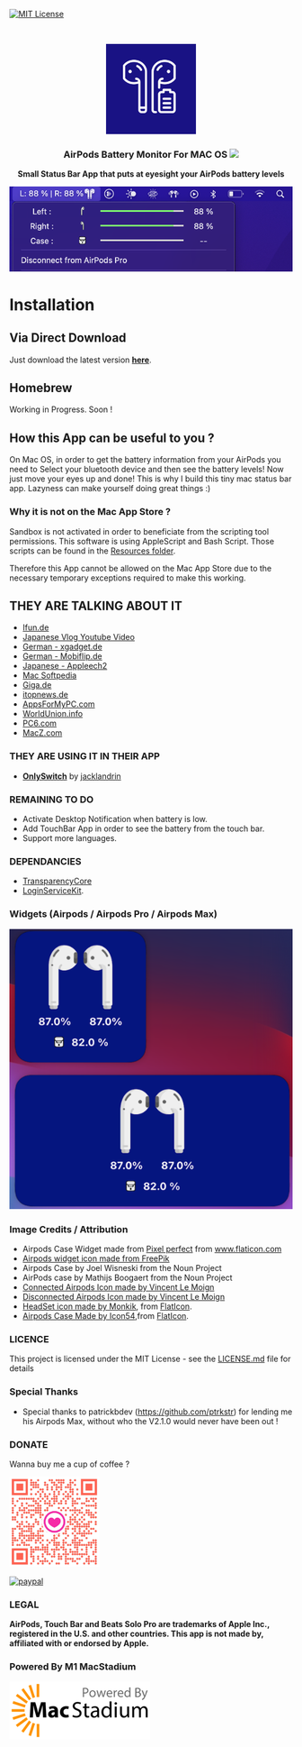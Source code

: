 [![MIT License][license-shield]][license-url]

<!-- PROJECT LOGO -->
<br />
<p align="center">
  <a href="#">
    <img src="/images/appIcon.png" alt="Logo" width="160" height="160">
  </a>
  <h3 align="center">AirPods Battery Monitor For MAC OS <img src="https://img.shields.io/badge/Swift-5.0-orange.svg?style=flat"></img></h3>
  <p align="center"><strong>Small Status Bar App that puts at eyesight your AirPods battery levels</strong></p>
</p>

![Image of AirPods Battery Monitor](/images/airpods-connected-min.jpg)

# Installation #

## Via Direct Download ##

Just download the latest version [**here**](https://github.com/mohamed-arradi/AirpodsBattery-Monitor-For-Mac/releases).

## Homebrew ##

Working in Progress. Soon !

## How this App can be useful to you ? ##

On Mac OS, in order to get the battery information from your AirPods you need to Select your bluetooth device and then see the battery levels! Now just move your eyes up and done!
This is why I build this tiny mac status bar app. Lazyness can make yourself doing great things :)

### Why it is not on the Mac App Store ? ###
 
Sandbox is not activated in order to beneficiate from the scripting tool permissions. This software is using AppleScript and Bash Script. Those scripts can be found in the [Resources folder](https://github.com/mohamed-arradi/AirpodsBattery-Monitor-For-Mac/tree/master/AirpodsPro%20Battery/AirpodsPro%20Battery/Resources).

Therefore this App cannot be allowed on the Mac App Store due to the necessary temporary exceptions required to make this working.

## THEY ARE TALKING ABOUT IT ##
-  [Ifun.de](https://www.ifun.de/airpods-battery-monitor-akkuanzeige-fuer-die-mac-menueleiste-173617/)
- [Japanese Vlog Youtube Video](https://www.youtube.com/watch?v=F8lBL62iYD4)
- [German - xgadget.de](https://www.xgadget.de/app-software/freeware-airpods-battery-monitor)
- [German - Mobiflip.de](https://www.mobiflip.de/shortnews/airpods-battery-monitor-fuer-macos/)
- [Japanese - Appleech2](https://applech2.com/archives/20191227-airpods-battery-monitor-app-for-mac-os.html)
- [Mac Softpedia](https://mac.softpedia.com/get/Utilities/AirPods-Battery-Monitor.shtml)
- [Giga.de](https://www.giga.de/news/airpods-diese-mac-app-ist-die-perfekte-ergaenzung-zu-den-apple-kopfhoerern/)
- [itopnews.de](https://www.itopnews.de/2020/01/airpods-battery-monitor-mac-app-zeigt-airpods-akkustand-bequem-an/)
- [AppsForMyPC.com](http://www.appsformypc.com/2020/01/airpods-battery-monitor-for-mac/)
- [WorldUnion.info]( https://worldunion.info/diese-mac-app-ist-die-perfekte-ergaenzung-zu-den-apple-kopfhoerern/)
- [PC6.com](http://www.pc6.com/mac/734552.html)
- [MacZ.com](https://www.macz.com/mac/4255.html)

### THEY ARE USING IT IN THEIR APP ###

- [**OnlySwitch**](https://github.com/jacklandrin/OnlySwitch) by [jacklandrin](https://github.com/jacklandrin)

### REMAINING TO DO ###

- Activate Desktop Notification when battery is low.
- Add TouchBar App in order to see the battery from the touch bar.
- Support more languages.

### DEPENDANCIES ###

- [TransparencyCore](https://github.com/insidegui/NoiseBuddy)
- [LoginServiceKit](https://github.com/Clipy/LoginServiceKit).

### Widgets (Airpods / Airpods Pro / Airpods Max) ###

![Image of AirPods Widget](/images/Airpods-Max-Pro-Widget.png)

### Image Credits / Attribution ###

- Airpods Case Widget made from <a href="https://icon54.com/" title="Pixel perfect">Pixel perfect</a> from <a href="https://www.flaticon.com/" title="Flaticon">www.flaticon.com</a>
- [Airpods widget icon made from FreePik](https://www.freepik.com)
- Airpods Case by Joel Wisneski from the Noun Project
- AirPods case by Mathijs Boogaert from the Noun Project
- [Connected Airpods Icon made by Vincent Le Moign](https://icon-icons.com/fr/icone/airpods/110461#32)
- [Disconnected Airpods Icon made by Vincent Le Moign](https://icon-icons.com/fr/icone/airpods-pas-connect%C3%A9/110456#32)
- [HeadSet icon made by Monkik](https://www.flaticon.com/authors/monkik), from [FlatIcon](https://www.flaticon.com/free-icon/music_2503535?term=headset&related_id=2503535).
- [Airpods Case Made by Icon54](https://icon54.com/),from [FlatIcon](https://www.flaticon.com/).

### LICENCE ###
This project is licensed under the MIT License - see the [LICENSE.md](LICENSE.md) file for details

### Special Thanks ###
- Special thanks to patrickbdev (https://github.com/ptrkstr) for lending me his Airpods Max, without who the V2.1.0 would never have been out ! 

### DONATE ###

Wanna buy me a cup of coffee ? 

 <a href="#">
    <img src="/images/coffee_sponsor.jpg" alt="Logo" width="160" height="160">
 </a>
  
[![paypal](https://www.paypalobjects.com/en_US/i/btn/btn_donateCC_LG.gif)](https://www.paypal.com/cgi-bin/webscr?cmd=_s-xclick&hosted_button_id=CK4Y594T6K5LL)

<!-- MARKDOWN LINKS & IMAGES -->
<!-- https://www.markdownguide.org/basic-syntax/#reference-style-links -->
[license-shield]: https://img.shields.io/github/license/othneildrew/Best-README-Template.svg?style=for-the-badge
[license-url]: https://github.com/mohamed-arradi/AirpodsBattery-Monitor-For-Mac/blob/master/LICENSE

### LEGAL ###
**AirPods, Touch Bar and Beats Solo Pro are trademarks of Apple Inc., registered in the U.S. and other countries. This app is not made by, affiliated with or endorsed by Apple.**

### Powered By M1 MacStadium ###
[![MacStadium](/images/macstadium.png)](https://www.macstadium.com/opensource-members)



